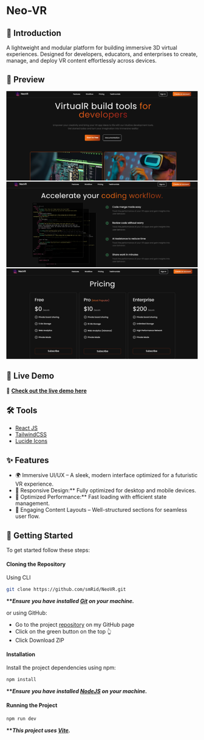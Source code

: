 # Neo-VR


## <a name="introduction">💬 Introduction</a>

A lightweight and modular platform for building immersive 3D virtual experiences. Designed for developers, educators, and enterprises to create, manage, and deploy VR content effortlessly across devices.

## <a name="preview">📸 Preview</a>
<p align="center">
  <img src="public/preview-1.png" alt="Preview 1" width="800"/>
<br>
  
  <img src="public/preview-2.png" alt="Preview 2" width="800"/>
<br>
  
  <img src="public/preview-3.png" alt="Preview 3" width="800"/>
<br>
</p>

## 🎯 Live Demo  
🔗 **[Check out the live demo here](https://neo-vr.vercel.app/)**  

## <a name="tools">🛠️ Tools</a>

-   [React JS](https://react.dev)
-   [TailwindCSS](https://tailwindcss.com/)
-   [Lucide Icons](https://lucide.dev/)

## <a name="features">✨ Features</a>

- 🌍 Immersive UI/UX – A sleek, modern interface optimized for a futuristic VR experience.
- 📱  Responsive Design:** Fully optimized for desktop and mobile devices.
- 🚀 Optimized Performance:** Fast loading with efficient state management.
- 📜 Engaging Content Layouts – Well-structured sections for seamless user flow.



## <a name="getting-started">🚀 Getting Started</a>

To get started follow these steps:

#### Cloning the Repository

Using CLI

```bash
git clone https://github.com/smRid/NeoVR.git
```

**\*\*_Ensure you have installed [Git](https://git-scm.com) on your machine._**

or using GitHub:

-   Go to the project [repository](https://github.com/smRid/NeoVR.git) on my GitHub page
-   Click on the green button on the top 👆
-   Click Download ZIP

#### Installation

Install the project dependencies using npm:

```bash
npm install
```

**\*\*_Ensure you have installed [NodeJS](https://nodejs.org/en) on your machine._**

#### Running the Project

```bash
npm run dev
```

**\*\*_This project uses [Vite](https://vitejs.dev)._**

